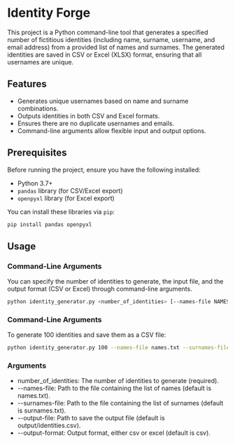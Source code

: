 # Identity Forge

This project is a Python command-line tool that generates a specified number of fictitious identities (including name, surname, username, and email address) from a provided list of names and surnames. The generated identities are saved in CSV or Excel (XLSX) format, ensuring that all usernames are unique.

## Features

- Generates unique usernames based on name and surname combinations.
- Outputs identities in both CSV and Excel formats.
- Ensures there are no duplicate usernames and emails.
- Command-line arguments allow flexible input and output options.

## Prerequisites

Before running the project, ensure you have the following installed:

- Python 3.7+
- `pandas` library (for CSV/Excel export)
- `openpyxl` library (for Excel export)

You can install these libraries via `pip`:

```bash
pip install pandas openpyxl
```

## Usage
### Command-Line Arguments

You can specify the number of identities to generate, the input file, and the output format (CSV or Excel) through command-line arguments.

```bash
python identity_generator.py <number_of_identities> [--names-file NAMES_FILE] [--surnames-file NAMES_FILE] [--output-file OUTPUT_FILE] [--output-format {csv,excel}]
```

### Command-Line Arguments

To generate 100 identities and save them as a CSV file:

```bash
python identity_generator.py 100 --names-file names.txt --surnames-file surnames.txt --output-file output/identities.csv --output-format csv
```

### Arguments

- number_of_identities: The number of identities to generate (required).
- --names-file: Path to the file containing the list of names (default is names.txt).
- --surnames-file: Path to the file containing the list of surnames (default is surnames.txt).
- --output-file: Path to save the output file (default is output/identities.csv).
- --output-format: Output format, either csv or excel (default is csv).
